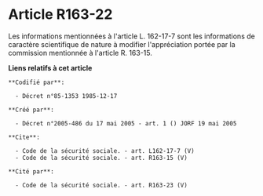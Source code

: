 # Article R163-22

Les informations mentionnées à l'article L. 162-17-7 sont les informations de caractère scientifique de nature à modifier
l'appréciation portée par la commission mentionnée à l'article R. 163-15.

**Liens relatifs à cet article**

	**Codifié par**:

	  - Décret n°85-1353 1985-12-17

	**Créé par**:

	  - Décret n°2005-486 du 17 mai 2005 - art. 1 () JORF 19 mai 2005

	**Cite**:

	  - Code de la sécurité sociale. - art. L162-17-7 (V)
	  - Code de la sécurité sociale. - art. R163-15 (V)

	**Cité par**:

	  - Code de la sécurité sociale. - art. R163-23 (V)
